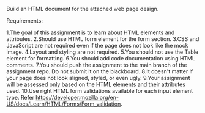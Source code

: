 Build an HTML document for the attached web page design. 

Requirements:

1.The goal of this assignment is to learn about HTML elements and attributes.
2.Should use HTML form element for the form section.
3.CSS and JavaScript are not required even if the page does not look like the mock image.
4.Layout and styling are not required.
5.You should not use the Table element for formatting.
6.You should add code documentation using HTML comments.
7.You should push the assignment to the main branch of the assignment repo. Do not submit it on the blackboard.
8.It doesn't matter if your page does not look aligned, styled, or even ugly.
9.Your assignment will be assessed only based on the HTML elements and their attributes used.
10.Use right HTML form validations available for each input element type. Refer https://developer.mozilla.org/en-US/docs/Learn/HTML/Forms/Form_validation.